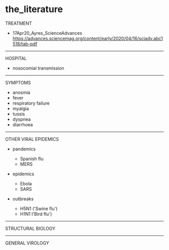 # the_literature

TREATMENT
 - 17Apr20_Ayres_ScienceAdvances https://advances.sciencemag.org/content/early/2020/04/16/sciadv.abc1518/tab-pdf
***
HOSPITAL
 - nosocomial transmission
---
SYMPTOMS
 - anosmia
 - fever
 - respiratory failure
 - myalgia
 - tussis 
 - dyspnea
 - diarrhoea
---
OTHER VIRAL EPIDEMICS
 - pandemics
   - Spanish flu 
   - MERS
    
 - epidemics
   - Ebola
   - SARS
    
 - outbreaks
   - H5N1 ('Swine flu')
   - H1N1 I'Bird flu')


---
STRUCTURAL BIOLOGY
 
 
---
GENERAL VIROLOGY
